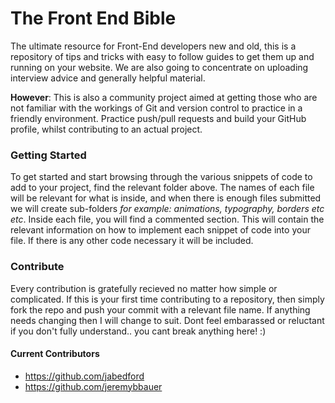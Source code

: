 # The Front End Bible
The ultimate resource for Front-End developers new and old, this is a repository of tips and tricks with easy to follow guides to get them up and running on your website. We are also going to concentrate on uploading interview advice and generally helpful material.

**However**: This is also a community project aimed at getting those who are not familiar with the workings of Git and version control to practice in a friendly environment. Practice push/pull requests and build your GitHub profile, whilst contributing to an actual project.

### Getting Started
To get started and start browsing through the various snippets of code to add to your project, find the relevant folder above. The names of each file will be relevant for what is inside, and when there is enough files submitted we will create sub-folders _for example: animations, typography, borders etc etc_. 
Inside each file, you will find a commented section. This will contain the relevant information on how to implement each snippet of code into your file. If there is any other code necessary it will be included.

### Contribute
Every contribution is gratefully recieved no matter how simple or complicated. If this is your first time contributing to a repository, then simply fork the repo and push your commit with a relevant file name. If anything needs changing then I will change to suit. Dont feel embarassed or reluctant if you don't fully understand.. you cant break anything here! :)

#### Current Contributors
* https://github.com/jabedford
* https://github.com/jeremybbauer
